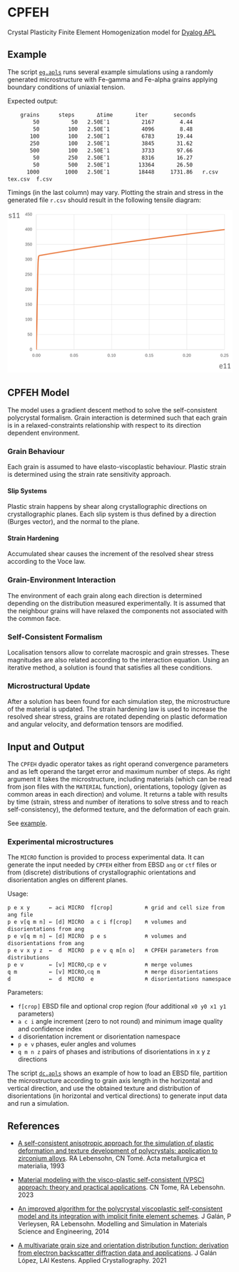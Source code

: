 # CPFEH

Crystal Plasticity Finite Element Homogenization model for
[Dyalog APL](https://www.dyalog.com/)

## Example

The script [`eg.apls`](eg.apls) runs several example simulations using
a randomly generated microstructure with Fe-gamma and Fe-alpha grains applying
boundary conditions of uniaxial tension.

Expected output:

        grains      steps       ∆time       iter        seconds
            50          50   2.50E¯1          2167        4.44
            50         100   2.50E¯1          4096        8.48
           100         100   2.50E¯1          6783       19.44
           250         100   2.50E¯1          3845       31.62
           500         100   2.50E¯1          3733       97.66
            50         250   2.50E¯1          8316       16.27
            50         500   2.50E¯1         13364       26.50
          1000        1000   2.50E¯1         18448     1731.86   r.csv  tex.csv  f.csv

Timings (in the last column) may vary. Plotting the strain and stress
in the generated file `r.csv` should result in the following tensile
diagram:

![Tensile diagram](eg.png)

## CPFEH Model

The model uses a gradient descent method to solve the self-consistent
polycrystal formalism. Grain interaction is determined such that each
grain is in a relaxed-constraints relationship with respect to its
direction dependent environment.

### Grain Behaviour

Each grain is assumed to have elasto-viscoplastic behaviour. Plastic
strain is determined using the strain rate sensitivity approach.

#### Slip Systems

Plastic strain happens by shear along crystallographic directions
on crystallographic planes. Each slip system is thus defined by
a direction (Burges vector), and the normal to the plane.

#### Strain Hardening

Accumulated shear causes the increment of the resolved shear stress
according to the Voce law.

### Grain-Environment Interaction

The environment of each grain along each direction is determined
depending on the distribution measured experimentally. It is assumed
that the neighbour grains will have relaxed the components not
associated with the common face.

### Self-Consistent Formalism

Localisation tensors allow to correlate macrospic and grain stresses.
These magnitudes are also related according to the interaction equation.
Using an iterative method, a solution is found that satisfies all
these conditions.

### Microstructural Update

After a solution has been found for each simulation step, the
microstructure of the material is updated. The strain hardening law
is used to increase the resolved shear stress, grains are rotated
depending on plastic deformation and angular velocity, and deformation
tensors are modified.

## Input and Output

The `CPFEH` dyadic operator takes as right operand convergence parameters
and as left operand the target error and maximum number of steps. As right
argument it takes the microstructure, including materials (which can be
read from json files with the `MATERIAL` function), orientations,
topology (given as common areas in each direction) and volume. It returns
a table with results by time (strain, stress and number of iterations to
solve stress and to reach self-consistency), the deformed texture, and the
deformation of each grain.

See [example](eg.apls).

### Experimental microstructures

The `MICRO` function is provided to process experimental data. It can generate
the input needed by `CPFEH` either from EBSD `ang` or `ctf` files or from (discrete)
distributions of crystallographic orientations and disorientation angles on
different planes.

Usage:

    p e x y      ← aci MICRO  f[crop]          ⍝ grid and cell size from ang file
    p e v[q m n] ← [d] MICRO  a c i f[crop]    ⍝ volumes and disorientations from ang
    p e v[q m n] ← [d] MICRO  p e s            ⍝ volumes and disorientations from ang
    p e v x y z  ←  d  MICRO  p e v q m[n o]   ⍝ CPFEH parameters from distributions
    p e v        ← [v] MICRO,⊂p e v            ⍝ merge volumes
    q m          ← [v] MICRO,⊂q m              ⍝ merge disorientations
    d            ←  d  MICRO  e                ⍝ disorientations namespace

Parameters:

- `f[crop]` EBSD file and optional crop region (four additional `x0 y0 x1 y1` parameters)
- `a c i` angle increment (zero to not round) and minimum image quality and confidence index
- `d` disorientation increment or disorientation namespace
- `p e v` phases, euler angles and volumes
- `q m n z` pairs of phases and istributions of disorientations in x y z directions

The script [`dc.apls`](dc.apls) shows an example of how to load an EBSD file, partition the
microstructure according to grain axis length in the horizontal and vertical direction,
and use the obtained texture and distribution of disorientations (in horizontal and
vertical directions) to generate input data and run a simulation.

## References

- [A self-consistent anisotropic approach for the simulation of plastic
deformation and texture development of polycrystals: application to zirconium alloys][1].
RA Lebensohn, CN Tomé. Acta metallurgica et materialia, 1993

- [Material modeling with the visco-plastic self-consistent (VPSC) approach: theory
and practical applications][2]. CN Tome, RA Lebensohn. 2023

- [An improved algorithm for the polycrystal viscoplastic self-consistent model and
its integration with implicit finite element schemes][3]. J Galán, P Verleysen, RA Lebensohn.
Modelling and Simulation in Materials Science and Engineering, 2014

- [A multivariate grain size and orientation distribution function: derivation from
electron backscatter diffraction data and applications][4]. J Galán López, LAI Kestens.
Applied Crystallography. 2021

[1]: https://www.sciencedirect.com/science/article/abs/pii/095671519390130K
[2]: https://www.sciencedirect.com/book/9780128207130/material-modeling-with-the-visco-plastic-self-consistent-vpsc-approach
[3]: https://iopscience.iop.org/article/10.1088/0965-0393/22/5/055023/meta
[4]: https://journals.iucr.org/paper?S1600576720014909